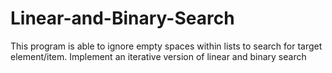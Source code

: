 # Linear-and-Binary-Search
This program is able to ignore empty spaces within lists to search for target element/item.
Implement an iterative version of linear and binary search
